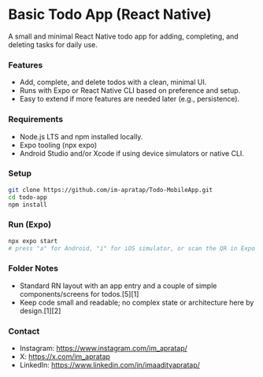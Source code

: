 # Basic Todo App (React Native)

A small and minimal React Native todo app for adding, completing, and deleting tasks for daily use.

### Features

- Add, complete, and delete todos with a clean, minimal UI.
- Runs with Expo or React Native CLI based on preference and setup.
- Easy to extend if more features are needed later (e.g., persistence).

### Requirements

- Node.js LTS and npm installed locally.
- Expo tooling (npx expo)
- Android Studio and/or Xcode if using device simulators or native CLI.

### Setup

```bash
git clone https://github.com/im-apratap/Todo-MobileApp.git
cd todo-app
npm install
```

### Run (Expo)

```bash
npx expo start
# press "a" for Android, "i" for iOS simulator, or scan the QR in Expo Go
```


### Folder Notes

- Standard RN layout with an app entry and a couple of simple components/screens for todos.[5][1]
- Keep code small and readable; no complex state or architecture here by design.[1][2]

### Contact

- Instagram: https://www.instagram.com/im_apratap/
- X: https://x.com/im_apratap
- LinkedIn: https://www.linkedin.com/in/imaadityapratap/